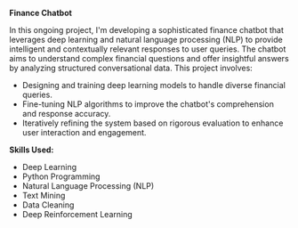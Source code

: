 **Finance Chatbot**

In this ongoing project, I'm developing a sophisticated finance chatbot that leverages deep learning and natural language processing (NLP) to provide intelligent and contextually relevant responses to user queries. The chatbot aims to understand complex financial questions and offer insightful answers by analyzing structured conversational data. This project involves:
- Designing and training deep learning models to handle diverse financial queries.
- Fine-tuning NLP algorithms to improve the chatbot's comprehension and response accuracy.
- Iteratively refining the system based on rigorous evaluation to enhance user interaction and engagement.

**Skills Used:**
- Deep Learning
- Python Programming
- Natural Language Processing (NLP)
- Text Mining
- Data Cleaning
- Deep Reinforcement Learning

